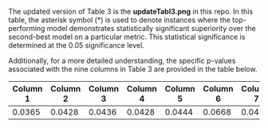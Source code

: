 The updated version of Table 3 is the **updateTabl3.png** in this repo. In this table, the asterisk symbol (*) is used to denote instances where the top-performing model demonstrates statistically significant superiority over the second-best model on a particular metric. This statistical significance is determined at the 0.05 significance level.

Additionally, for a more detailed understanding, the specific p-values associated with the nine columns in Table 3 are provided in the table below.

| Column 1 | Column 2 | Column 3 | Column 4 | Column 5 | Column 6 | Column 7 | Column 8 | Column 9 |
| -------- | -------- | -------- | -------- | -------- | -------- | -------- | -------- | -------- |
| 0.0365   | 0.0428   | 0.0436   | 0.0428   | 0.0444   | 0.0668   | 0.0435   | 0.0735   | 0.0261   |
